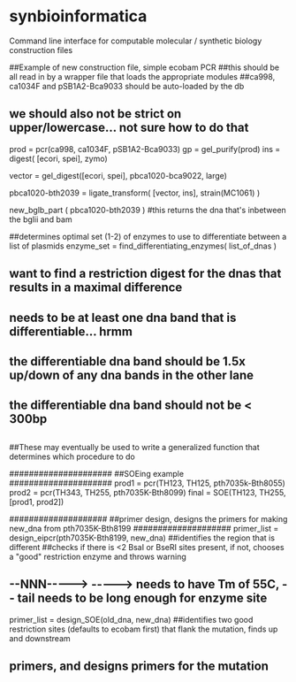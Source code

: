 synbioinformatica
=================

Command line interface for computable molecular / synthetic biology construction files


##Example of new construction file, simple ecobam PCR
##this should be all read in by a wrapper file that loads the appropriate modules
##ca998, ca1034F and pSB1A2-Bca9033 should be auto-loaded by the db
## we should also not be strict on upper/lowercase... not sure how to do that 

prod = pcr(ca998, ca1034F, pSB1A2-Bca9033)
gp = gel_purify(prod)
ins = digest( [ecori, spei], zymo)

vector = gel_digest([ecori, spei], pbca1020-bca9022, large)

pbca1020-bth2039 = ligate_transform( [vector, ins], strain(MC1061) )

new_bglb_part ( pbca1020-bth2039 )  #this returns the dna that's inbetween the bglii and bam




##determines optimal set (1-2) of enzymes to use to differentiate between a list of plasmids
enzyme_set = find_differentiating_enzymes( list_of_dnas )
## want to find a restriction digest for the dnas that results in a maximal difference
## needs to be at least one dna band that is differentiable... hrmm
## the differentiable dna band should be 1.5x up/down of any dna bands in the other lane
## the differentiable dna band should not be < 300bp
##


##These may eventually be used to write a generalized function that determines which procedure to do


#####################
##SOEing example
#####################
prod1 = pcr(TH123, TH125, pth7035k-Bth8055)
prod2 = pcr(TH343, TH255, pth7035K-Bth8099)
final = SOE(TH123, TH255, [prod1, prod2])

####################
##primer design, designs the primers for making new_dna from pth7035K-Bth8199
####################
primer_list = design_eipcr(pth7035K-Bth8199, new_dna)
##identifies the region that is different
##checks if there is <2 BsaI or BseRI sites present, if not, chooses a "good" restriction enzyme and throws warning
##        --NNN----->   -----> needs to have Tm of 55C, -- tail needs to be long enough for enzyme site


primer_list = design_SOE(old_dna, new_dna)
##identifies two good restriction sites (defaults to ecobam first) that flank the mutation, finds up and downstream 
##  primers, and designs primers for the mutation




